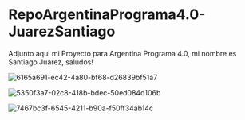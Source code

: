 # RepoArgentinaPrograma4.0-JuarezSantiago

Adjunto aqui mi Proyecto para Argentina Programa 4.0, mi nombre es Santiago Juarez, saludos!



![6165a691-ec42-4a80-bf68-d26839bf51a7](https://github.com/santijuare/RepoArgentinaPrograma4.0-JuarezSantiago/assets/111543221/2d0a15c8-61da-4565-8416-5a726735e9bd)



![5350f3a7-02c8-418b-bdec-50ed084d106b](https://github.com/santijuare/RepoArgentinaPrograma4.0-JuarezSantiago/assets/111543221/81486c4e-b306-48ab-bc33-711ef50b6a99)



![7467bc3f-6545-4211-b90a-f50ff34ab14c](https://github.com/santijuare/RepoArgentinaPrograma4.0-JuarezSantiago/assets/111543221/0671239c-3aee-4c4e-88a5-b50293711fe4)

